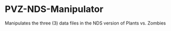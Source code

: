 # PVZ-NDS-Manipulator
Manipulates the three (3) data files in the NDS version of Plants vs. Zombies
